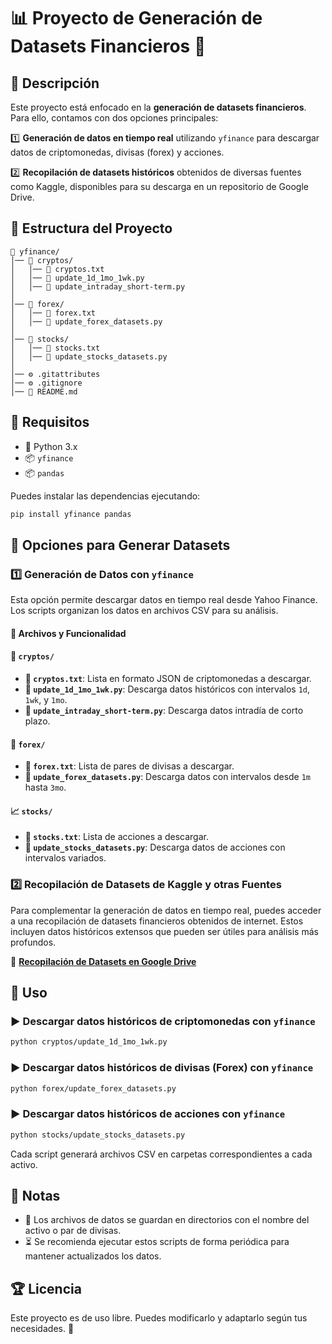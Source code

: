 # 📊 Proyecto de Generación de Datasets Financieros 🚀

## 📌 Descripción
Este proyecto está enfocado en la **generación de datasets financieros**. Para ello, contamos con dos opciones principales:

1️⃣ **Generación de datos en tiempo real** utilizando `yfinance` para descargar datos de criptomonedas, divisas (forex) y acciones.

2️⃣ **Recopilación de datasets históricos** obtenidos de diversas fuentes como Kaggle, disponibles para su descarga en un repositorio de Google Drive.

## 📁 Estructura del Proyecto

```plaintext
📂 yfinance/
│── 📂 cryptos/
│   │── 📄 cryptos.txt
│   │── 🐍 update_1d_1mo_1wk.py
│   │── 🐍 update_intraday_short-term.py
│
│── 📂 forex/
│   │── 📄 forex.txt
│   │── 🐍 update_forex_datasets.py
│
│── 📂 stocks/
│   │── 📄 stocks.txt
│   │── 🐍 update_stocks_datasets.py
│
│── ⚙️ .gitattributes
│── ⚙️ .gitignore
│── 📜 README.md
```

## 🔧 Requisitos

- 🐍 Python 3.x
- 📦 `yfinance`
- 📦 `pandas`

Puedes instalar las dependencias ejecutando:
```sh
pip install yfinance pandas
```

## 📂 Opciones para Generar Datasets

### 1️⃣ Generación de Datos con `yfinance`
Esta opción permite descargar datos en tiempo real desde Yahoo Finance. Los scripts organizan los datos en archivos CSV para su análisis.

#### 📌 Archivos y Funcionalidad

#### 🏦 `cryptos/`
- **📄 `cryptos.txt`**: Lista en formato JSON de criptomonedas a descargar.
- **🐍 `update_1d_1mo_1wk.py`**: Descarga datos históricos con intervalos `1d`, `1wk`, y `1mo`.
- **🐍 `update_intraday_short-term.py`**: Descarga datos intradía de corto plazo.

#### 💱 `forex/`
- **📄 `forex.txt`**: Lista de pares de divisas a descargar.
- **🐍 `update_forex_datasets.py`**: Descarga datos con intervalos desde `1m` hasta `3mo`.

#### 📈 `stocks/`
- **📄 `stocks.txt`**: Lista de acciones a descargar.
- **🐍 `update_stocks_datasets.py`**: Descarga datos de acciones con intervalos variados.

### 2️⃣ Recopilación de Datasets de Kaggle y otras Fuentes
Para complementar la generación de datos en tiempo real, puedes acceder a una recopilación de datasets financieros obtenidos de internet. Estos incluyen datos históricos extensos que pueden ser útiles para análisis más profundos.

🔗 **[Recopilación de Datasets en Google Drive](https://drive.google.com/drive/u/1/folders/1Igp4jpMJwswReW1ZRWB9F7lcTIj9Oftd)**

## 🚀 Uso

### ▶️ Descargar datos históricos de criptomonedas con `yfinance`
```sh
python cryptos/update_1d_1mo_1wk.py
```

### ▶️ Descargar datos históricos de divisas (Forex) con `yfinance`
```sh
python forex/update_forex_datasets.py
```

### ▶️ Descargar datos históricos de acciones con `yfinance`
```sh
python stocks/update_stocks_datasets.py
```

Cada script generará archivos CSV en carpetas correspondientes a cada activo.

## 📝 Notas
- 📂 Los archivos de datos se guardan en directorios con el nombre del activo o par de divisas.
- ⏳ Se recomienda ejecutar estos scripts de forma periódica para mantener actualizados los datos.

## 🏆 Licencia
Este proyecto es de uso libre. Puedes modificarlo y adaptarlo según tus necesidades. 🎉
